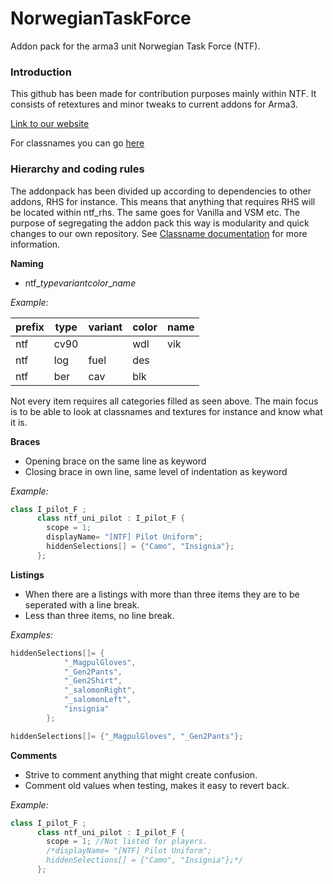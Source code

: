 # NorwegianTaskForce
Addon pack for the arma3 unit Norwegian Task Force (NTF).

### Introduction

This github has been made for contribution purposes mainly within NTF. It consists of retextures and minor tweaks to current addons for Arma3.

[Link to our website](https://ntfmilsim.no/)

For classnames you can go [here](https://drive.google.com/open?id=14DxzWqjp9WlpRB9yDjJroXFIcGJJzaiV6ghzJZemIDM)

### Hierarchy and coding rules

The addonpack has been divided up according to dependencies to other addons, RHS for instance. This means that anything that requires
RHS will be located within ntf_rhs. The same goes for Vanilla and VSM etc. The purpose of segregating the addon pack this way is
modularity and quick changes to our own repository. See [Classname documentation](https://drive.google.com/open?id=14DxzWqjp9WlpRB9yDjJroXFIcGJJzaiV6ghzJZemIDM) for more information.

**Naming**

* ntf_*type*_*variant*_*color*_*name*

*Example:*

prefix | type | variant | color | name
-------|------|---------|-------|------
ntf | cv90 | | wdl | vik
ntf | log | fuel | des | |
ntf | ber | cav | blk | |

Not every item requires all categories filled as seen above. The main focus is to be able to look at classnames and textures for
instance and know what it is.

**Braces**

* Opening brace on the same line as keyword
* Closing brace in own line, same level of indentation as keyword

*Example:*

```C++
class I_pilot_F ;
      class ntf_uni_pilot : I_pilot_F {
        scope = 1;
        displayName= "[NTF] Pilot Uniform";
        hiddenSelections[] = {"Camo", "Insignia"};
      };
```

**Listings**

* When there are a listings with more than three items they are to be seperated with a line break.
* Less than three items, no line break.

*Examples:*

```C++
hiddenSelections[]= {
			"_MagpulGloves",
			"_Gen2Pants",
			"_Gen2Shirt",
			"_salomonRight",
			"_salomonLeft",
			"insignia"
		};
````

```C++
hiddenSelections[]= {"_MagpulGloves", "_Gen2Pants"};
````

**Comments**

* Strive to comment anything that might create confusion.
* Comment old values when testing, makes it easy to revert back.

*Example:*

```C++
class I_pilot_F ;
      class ntf_uni_pilot : I_pilot_F {
        scope = 1; //Not listed for players.
        /*displayName= "[NTF] Pilot Uniform";
        hiddenSelections[] = {"Camo", "Insignia"};*/
      };
```
